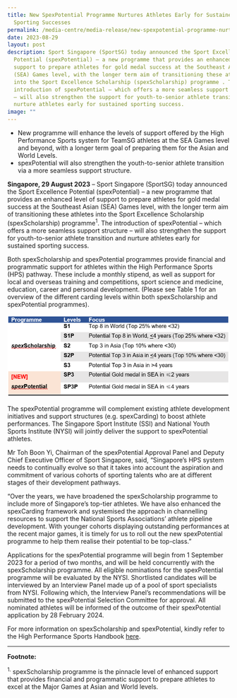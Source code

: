 ```yaml
---
title: New SpexPotential Programme Nurtures Athletes Early for Sustained
  Sporting Successes
permalink: /media-centre/media-release/new-spexpotential-programme-nurtures-athletes-early-for-sustained/
date: 2023-08-29
layout: post
description: Sport Singapore (SportSG) today announced the Sport Excellence
  Potential (spexPotential) – a new programme that provides an enhanced level of
  support to prepare athletes for gold medal success at the Southeast Asian
  (SEA) Games level, with the longer term aim of transitioning these athletes
  into the Sport Excellence Scholarship (spexScholarship) programme . The
  introduction of spexPotential – which offers a more seamless support structure
  – will also strengthen the support for youth-to-senior athlete transition and
  nurture athletes early for sustained sporting success.
image: ""
---
```

* New programme will enhance the levels of support offered by the High Performance Sports system for TeamSG athletes at the SEA Games level and beyond, with a longer term goal of preparing them for the Asian and World Levels.
* spexPotential will also strengthen the youth-to-senior athlete transition via a more seamless support structure.

**Singapore, 29 August 2023** – Sport Singapore (SportSG) today announced the Sport Excellence Potential (spexPotential) – a new programme that provides an enhanced level of support to prepare athletes for gold medal success at the Southeast Asian (SEA) Games level, with the longer term aim of transitioning these athletes into the Sport Excellence Scholarship (spexScholarship) programme<sup>1</sup>. The introduction of spexPotential – which offers a more seamless support structure – will also strengthen the support for youth-to-senior athlete transition and nurture athletes early for sustained sporting success.

Both spexScholarship and spexPotential programmes provide financial and programmatic support for athletes within the High Performance Sports (HPS) pathway. These include a monthly stipend, as well as support for local and overseas training and competitions, sport science and medicine, education, career and personal development. (Please see Table 1 for an overview of the different carding levels within both spexScholarship and spexPotential programmes).

![new-spexpotential-programme-nurtures-athletes-early-for-sustained-sporting-successes](/images/new-spexpotential-programme-nurtures-athletes-early-for-sustained-sporting-successes.png)

The spexPotential programme will complement existing athlete development initiatives and support structures (e.g. spexCarding) to boost athlete performances. The Singapore Sport Institute (SSI) and National Youth Sports Institute (NYSI) will jointly deliver the support to spexPotential athletes. 

Mr Toh Boon Yi, Chairman of the spexPotential Approval Panel and Deputy Chief Executive Officer of Sport Singapore, said, “Singapore’s HPS system needs to continually evolve so that it takes into account the aspiration and commitment of various cohorts of sporting talents who are at different stages of their development pathways.

“Over the years, we have broadened the spexScholarship programme to include more of Singapore’s top-tier athletes. We have also enhanced the spexCarding framework and systemised the approach in channelling resources to support the National Sports Associations’ athlete pipeline development. With younger cohorts displaying outstanding performances at the recent major games, it is timely for us to roll out the new spexPotential programme to help them realise their potential to be top-class.”

Applications for the spexPotential programme will begin from 1 September 2023 for a period of two months, and will be held concurrently with the spexScholarship programme. All eligible nominations for the spexPotential programme will be evaluated by the NYSI. Shortlisted candidates will be interviewed by an Interview Panel made up of a pool of sport specialists from NYSI. Following which, the Interview Panel’s recommendations will be submitted to the spexPotential Selection Committee for approval. All nominated athletes will be informed of the outcome of their spexPotential application by 28 February 2024.
 
For more information on spexScholarship and spexPotential, kindly refer to the High Performance Sports Handbook [here](https://www.sportsingapore.gov.sg/files/Our%20Work/Singapore%20Sports%20Institute/High%20Performance%20Planning/2024singapore%20high%20performance%20sports%20handbook%20version10%20.pdf).

<hr>

**Footnote:**

<sup>1.</sup> spexScholarship programme is the pinnacle level of enhanced support that provides financial and programmatic support to prepare athletes to excel at the Major Games at Asian and World levels.